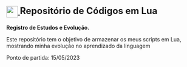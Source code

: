 <h1>
<div style="font-size: 24px;">
    <a href="https://www.dio.me/">
        <img align="center" width="30px" src="https://i.imgur.com/lnd7KNi.png">
    </a>
    <span>Repositório de Códigos em Lua</span>
</div>
</h1>

**Registro de Estudos e Evolução.**

Este repositório tem o objetivo de armazenar os meus scripts em Lua, mostrando minha evolução no aprendizado da linguagem

Ponto de partida: 15/05/2023
